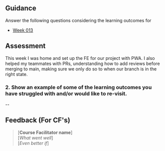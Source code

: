 ## Guidance
Answer the following questions considering the learning outcomes for
- [Week 013](https://learn.foundersandcoders.com/course/syllabus/developer/week13-TFB-design/learning-outcomes/)

## Assessment
This week I was home and set up the FE for our project with PWA. I also helped my teammates with PRs, understanding how to add reviews before merging to main, making sure we only do so to when our branch is in the right state. 

 ### 2. Show an example of some of the learning outcomes you have struggled with and/or would like to re-visit.
--

## Feedback (For CF's)
> [**Course Facilitator name**]  
> [*What went well*]  
> [*Even better if*]
